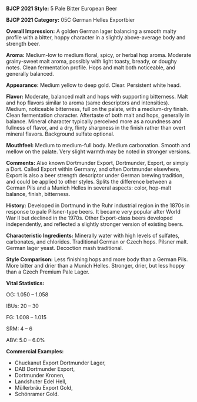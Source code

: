 <b>BJCP 2021 Style:</b> 5 Pale Bitter European Beer

<b>BJCP 2021 Category:</b> 05C German Helles Exportbier

<b>Overall Impression:</b> A golden German lager balancing a
smooth malty profile with a bitter, hoppy character in a slightly
above-average body and strength beer.

<b>Aroma:</b> Medium-low to medium floral, spicy, or herbal hop
aroma. Moderate grainy-sweet malt aroma, possibly with light
toasty, bready, or doughy notes. Clean fermentation profile.
Hops and malt both noticeable, and generally balanced.

<b>Appearance:</b> Medium yellow to deep gold. Clear. Persistent
white head.

<b>Flavor:</b> Moderate, balanced malt and hops with supporting
bitterness. Malt and hop flavors similar to aroma (same
descriptors and intensities). Medium, noticeable bitterness, full
on the palate, with a medium-dry finish. Clean fermentation
character. Aftertaste of both malt and hops, generally in
balance. Mineral character typically perceived more as a
roundness and fullness of flavor, and a dry, flinty sharpness in
the finish rather than overt mineral flavors. Background sulfate
optional.

<b>Mouthfeel:</b> Medium to medium-full body. Medium
carbonation. Smooth and mellow on the palate. Very slight
warmth may be noted in stronger versions.

<b>Comments:</b> Also known Dortmunder Export, Dortmunder,
Export, or simply a Dort. Called Export within Germany, and
often Dortmunder elsewhere, Export is also a beer strength
descriptor under German brewing tradition, and could be
applied to other styles. Splits the difference between a German
Pils and a Munich Helles in several aspects: color, hop-malt
balance, finish, bitterness.

<b>History:</b> Developed in Dortmund in the Ruhr industrial
region in the 1870s in response to pale Pilsner-type beers. It
became very popular after World War II but declined in the
1970s. Other Export-class beers developed independently, and
reflected a slightly stronger version of existing beers.

<b>Characteristic Ingredients:</b> Minerally water with high
levels of sulfates, carbonates, and chlorides. Traditional
German or Czech hops. Pilsner malt. German lager yeast.
Decoction mash traditional.

<b>Style Comparison:</b> Less finishing hops and more body than
a German Pils. More bitter and drier than a Munich Helles.
Stronger, drier, but less hoppy than a Czech Premium Pale
Lager.

<b>Vital Statistics:</b>

OG: 1.050 – 1.058

IBUs: 20 – 30

FG: 1.008 – 1.015

SRM: 4 – 6

ABV: 5.0 – 6.0%

<b>Commercial Examples:</b>
- Chuckanut Export Dortmunder Lager,
- DAB Dortmunder Export,
- Dortmunder Kronen,
- Landshuter Edel Hell,
- Müllerbräu Export Gold,
- Schönramer Gold.

